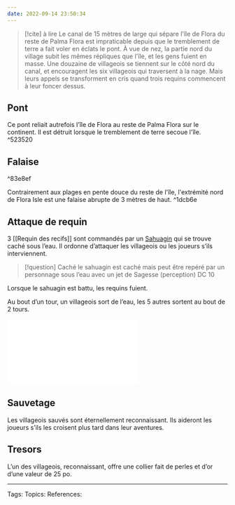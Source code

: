 ```yaml
---
date: 2022-09-14 23:50:34
---
```



> [!cite] à lire
>  Le canal de 15 mètres de large qui sépare l'île de Flora du reste de Palma Flora est impraticable depuis que le tremblement de terre a fait voler en éclats le pont. À vue de nez, la partie nord du village subit les mêmes répliques que l'île, et les gens fuient en masse.
> Une douzaine de villageois se tiennent sur le côté nord du canal, et encouragent les six villageois qui traversent à la nage. Mais leurs appels se transforment en cris quand trois requins commencent à leur foncer dessus.

## Pont
Ce pont reliait autrefois l'île de Flora au reste de Palma Flora sur le continent. Il est détruit lorsque le tremblement de terre secoue l'île. ^523520

## Falaise
^83e8ef

Contrairement aux plages en pente douce du reste de l'île, l'extrémité nord de Flora Isle est une falaise abrupte de 3 mètres de haut. ^1dcb6e

## Attaque de requin

3 [[Requin des recifs]] sont commandés par un [Sahuagin](Sahuagin.md) qui se trouve caché sous l’eau. Il ordonne d’attaquer les villageois ou les joueurs s’ils interviennent.

> [!question] Caché
> le sahuagin est caché mais peut être repéré par un personnage sous l’eau avec un jet de Sagesse (perception) DC 10

Lorsque le sahuagin est battu, les requins fuient.

Au bout d’un tour, un villageois sort de l’eau, les 5 autres sortent au bout de 2 tours.

![Combat aquatique](Combat%20aquatique.md)

## Sauvetage
Les villageois sauvés sont éternellement reconnaissant. Ils aideront les joueurs s’ils les croisent plus tard dans leur aventures.

## Tresors
L’un des villageois, reconnaissant, offre une collier fait de perles et d’or d’une valeur de 25 po.

___
Tags: 
Topics:
References:







